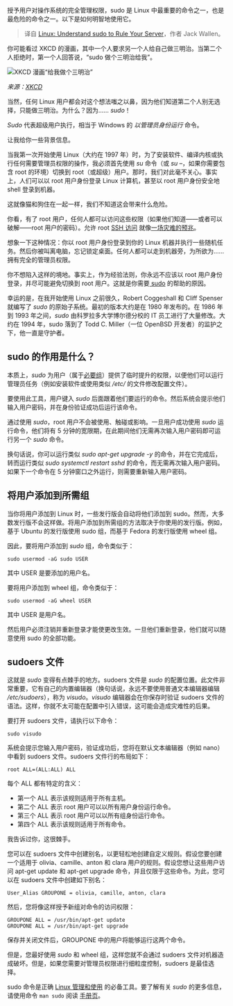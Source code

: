 
<!--
title: Linux：理解sudo以统治您的服务器
cover: https://cdn.thenewstack.io/media/2024/07/7bf564a8-jigar-panchal-rmxbyhgbxru-unsplash-sudo.jpg
-->

授予用户对操作系统的完全管理权限，sudo 是 Linux 中最重要的命令之一，也是最危险的命令之一。以下是如何明智地使用它。

> 译自 [Linux: Understand sudo to Rule Your Server](https://thenewstack.io/linux-understand-sudo-to-rule-your-server/)，作者 Jack Wallen。


你可能看过 XKCD 的漫画，其中一个人要求另一个人给自己做三明治。当第二个人拒绝时，第一个人回答说，“sudo 做个三明治给我”。

![XKCD 漫画“给我做个三明治”](https://cdn.thenewstack.io/media/2024/07/c692c1c0-xkcd-sandwich.png)

*来源：[XKCD](https://imgs.xkcd.com/comics/sandwich.png)*

当然，任何 Linux 用户都会对这个想法嗤之以鼻，因为他们知道第二个人别无选择，只能做三明治。为什么？因为…… *sudo*！

*Sudo* 代表超级用户执行，相当于 Windows 的 *以管理员身份运行* 命令。

让我给你一些背景信息。

当我第一次开始使用 Linux（大约在 1997 年）时，为了安装软件、编译内核或执行任何需要管理员权限的操作，我必须首先使用 *su* 命令（或 *su –*，如果你需要包含 root 的环境）切换到 root（或超级）用户。那时，我们对此毫不关心。事实上，人们可以以 root 用户身份登录 Linux 计算机，甚至以 root 用户身份安全地 shell 登录到机器。

这就像猫和狗住在一起一样，我们不知道这会带来什么危险。

你看，有了 root 用户，任何人都可以访问这些权限（如果他们知道——或者可以破解——root 用户的密码）。允许 root [SSH 访问](https://thenewstack.io/linux-limit-concurrent-users-on-your-server-with-ssh/) 就像[一场灾难的预兆](https://thenewstack.io/the-terrapin-attack-a-new-threat-to-ssh-integrity/)。

想象一下这种情况：你以 root 用户身份登录到你的 Linux 机器并执行一些随机任务。然后你被叫离电脑，忘记锁定桌面。任何人都可以走到机器旁，为所欲为……拥有完全的管理员权限。

你不想陷入这样的境地。事实上，作为经验法则，你永远不应该以 root 用户身份登录，并尽可能避免切换到 root 用户。这就是你需要[ sudo](https://www.sudo.ws/) 的帮助的原因。

幸运的是，在我开始使用 Linux 之前很久，Robert Coggeshall 和 Cliff Spenser 就编写了 *sudo* 的原始子系统。最初的版本大约是在 1980 年发布的。在 1986 年到 1993 年之间，*sudo* 由科罗拉多大学博尔德分校的 IT 员工进行了大量修改。大约在 1994 年，sudo 落到了 Todd C. Miller（一位 OpenBSD 开发者）的监护之下，他一直是守护者。

## sudo 的作用是什么？
本质上，*sudo* 为用户（属于[必要组](https://thenewstack.io/linux-user-and-group-management/)）提供了临时提升的权限，以便他们可以运行管理员任务（例如安装软件或使用类似 */etc/* 的文件修改配置文件）。

要使用此工具，用户键入 *sudo* 后面跟着他们要运行的命令。然后系统会提示他们输入用户密码，并在身份验证成功后运行该命令。

通过使用 *sudo*，root 用户不会被使用、触碰或影响。一旦用户成功使用 *sudo* 运行命令，他们将有 5 分钟的宽限期，在此期间他们无需再次输入用户密码即可运行另一个 *sudo* 命令。

换句话说，你可以运行类似 *sudo apt-get upgrade -y* 的命令，并在它完成后，转而运行类似 *sudo systemctl restart sshd* 的命令，而无需再次输入用户密码。如果下一个命令在 5 分钟窗口之外运行，则需要重新输入用户密码。

## 将用户添加到所需组
当你将用户添加到 Linux 时，一些发行版会自动将他们添加到 sudo。然而，大多数发行版不会这样做。将用户添加到所需组的方法取决于你使用的发行版。例如，基于 Ubuntu 的发行版使用 sudo 组，而基于 Fedora 的发行版使用 wheel 组。

因此，要将用户添加到 *sudo* 组，命令类似于：

```
sudo usermod -aG sudo USER
```

其中 USER 是要添加的用户名。

要将用户添加到 wheel 组，命令类似于：

```
sudo usermod -aG wheel USER
```

其中 USER 是用户名。

然后用户必须注销并重新登录才能使更改生效。一旦他们重新登录，他们就可以随意使用 sudo 的全部功能。

## sudoers 文件

这就是 *sudo* 变得有点棘手的地方。sudoers 文件是 *sudo* 的配置位置。此文件非常重要，它有自己的内置编辑器（换句话说，永远不要使用普通文本编辑器编辑 */etc/sudoers*），称为 *visudo*。*visudo* 编辑器会在你保存时验证 sudoers 文件的语法。这样，你就不太可能在配置中引入错误，这可能会造成灾难性的后果。

要打开 sudoers 文件，请执行以下命令：

```
sudo visudo
```

系统会提示您输入用户密码，验证成功后，您将在默认文本编辑器（例如 nano）中看到 sudoers 文件。sudoers 文件行的布局如下：

```
root ALL=(ALL:ALL) ALL
```

每个 ALL 都有特定的含义：

- 第一个 ALL 表示该规则适用于所有主机。
- 第二个 ALL 表示 root 用户可以以所有用户身份运行命令。
- 第三个 ALL 表示 root 用户可以以所有组身份运行命令。
- 第四个 ALL 表示该规则适用于所有命令。

我告诉过你，这很棘手。

您可以在 sudoers 文件中创建别名，以更轻松地创建自定义规则。假设您要创建一个适用于 olivia、camille、anton 和 clara 用户的规则。假设您想让这些用户访问 apt-get update 和 apt-get upgrade 命令，并且仅限于这些命令。为此，您可以在 sudoers 文件中创建如下别名：

```
User_Alias GROUPONE = olivia, camille, anton, clara
```

然后，您将像这样授予新组对命令的访问权限：

```
GROUPONE ALL = /usr/bin/apt-get update
GROUPONE ALL = /usr/bin/apt-get upgrade
```

保存并关闭文件后，GROUPONE 中的用户将能够运行这两个命令。

但是，您最好使用 *sudo* 和 wheel 组，这样您就不会通过 sudoers 文件对机器造成破坏。但是，如果您需要对管理员权限进行细粒度控制，sudoers 是最佳选择。

sudo 命令是正确 [Linux 管理和使用](https://thenewstack.io/how-to-manage-linux-storage/) 的必备工具。要了解有关 *sudo* 的更多信息，请使用命令 `man sudo` 阅读 [手册页](https://linux.die.net/man/8/sudo)。